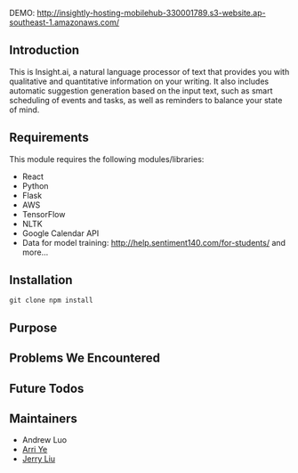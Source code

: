 DEMO: http://insightly-hosting-mobilehub-330001789.s3-website.ap-southeast-1.amazonaws.com/

## Introduction

This is Insight.ai, a natural language processor of text that provides you with qualitative and quantitative information on your writing. It also includes automatic suggestion generation based on the input text, such as smart scheduling of events and tasks, as well as reminders to balance your state of mind.

## Requirements

This module requires the following modules/libraries:

* React
* Python
* Flask
* AWS
* TensorFlow
* NLTK
* Google Calendar API
* Data for model training: http://help.sentiment140.com/for-students/
and more...

## Installation

``git clone
npm install``

## Purpose

## Problems We Encountered

## Future Todos

## Maintainers

* Andrew Luo
* [Arri Ye](https://github.com/music-mind/)
* [Jerry Liu](https://github.com/jerryliu3)




